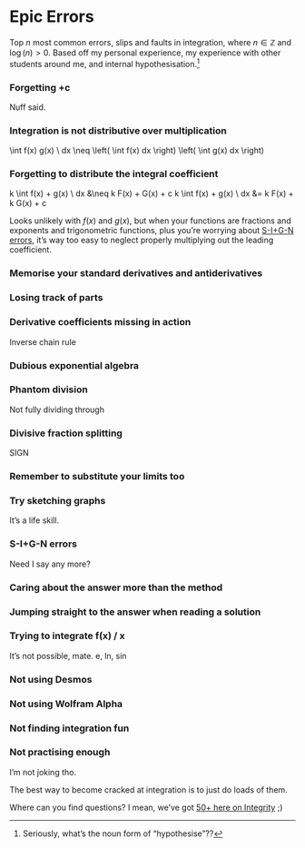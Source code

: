 # Epic Errors
<!-- #SQUARK live! dev!
| dest = scriptures/integrals/collections/epic-errors
| capt = Surprisingly unrare pitfalls in integration
| index = scriptures / integrals / collections
| date = 2025 January 21
-->

Top $n$ most common errors, slips and faults in integration, where $n \in \mathbb{Z}$ and $\log(n) > 0$. Based off my personal experience, my experience with other students around me, and internal hypothesisation.[^hypo]

[^hypo]: Seriously, what’s the noun form of “hypothesise”??


### Forgetting +c
Nuff said.

### Integration is not distributive over multiplication

\int f(x) g(x) \ dx \neq \left( \int f(x) dx \right) \left( \int g(x) dx \right)

### Forgetting to distribute the integral coefficient

k \int f(x) + g(x) \ dx &\neq k F(x) + G(x) + c
k \int f(x) + g(x) \ dx &= k F(x) + k G(x) + c

Looks unlikely with $f(x)$ and $g(x)$, but when your functions are fractions and exponents and trigonometric functions, plus you’re worrying about [S-I+G-N errors](../../general/sign.md), it’s way too easy to neglect properly multiplying out the leading coefficient.

### Memorise your standard derivatives and antiderivatives

### Losing track of parts

### Derivative coefficients missing in action
Inverse chain rule

### Dubious exponential algebra

### Phantom division
Not fully dividing through

### Divisive fraction splitting
SIGN

### Remember to substitute your limits too

### Try sketching graphs
It’s a life skill.

### S-I+G-N errors
Need I say any more?

### Caring about the answer more than the method

### Jumping straight to the answer when reading a solution

### Trying to integrate f(x) / x
It’s not possible, mate. e, ln, sin

### Not using Desmos

### Not using Wolfram Alpha

### Not finding integration fun

### Not practising enough
I’m not joking tho.

The best way to become cracked at integration is to just do loads of them.

Where can you find questions? I mean, we’ve got [50+ here on Integrity](https://sup2point0.github.io/integrity/questions/integrals) ;)
